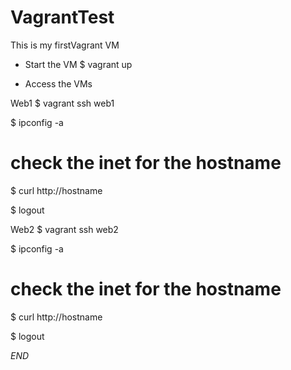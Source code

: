 # VagrantTest

This is my firstVagrant VM

- Start the VM
$ vagrant up

- Access the VMs 

Web1
$ vagrant ssh web1

$ ipconfig -a

# check the inet for the hostname
$ curl http://hostname

$ logout

Web2
$ vagrant ssh web2

$ ipconfig -a

# check the inet for the hostname
$ curl http://hostname

$ logout

*END*


